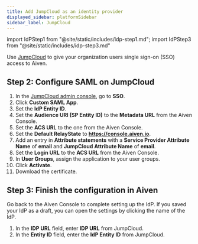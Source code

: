 ```yaml
---
title: Add JumpCloud as an identity provider
displayed_sidebar: platformSidebar
sidebar_label: JumpCloud
---
```

<!-- vale off -->
import IdPStep1 from "@site/static/includes/idp-step1.md";
import IdPStep3 from "@site/static/includes/idp-step3.md"

<!-- vale on -->

Use [JumpCloud](https://jumpcloud.com/) to give your organization users single sign-on (SSO) access to Aiven.

<IdPStep1/>

## Step 2: Configure SAML on JumpCloud

1. In the [JumpCloud admin console](https://console.jumpcloud.com/login),
   go to **SSO**.
1. Click **Custom SAML App**.
1. Set the **IdP Entity ID**.
1. Set the **Audience URI (SP Entity ID)** to the **Metadata URL** from the
   Aiven Console.
1. Set the **ACS URL** to the one from the Aiven Console.
1. Set the **Default RelayState** to **https://console.aiven.io**.
1. Add an entry in **Attribute statements** with a **Service Provider Attribute Name**
   of **email** and **JumpCloud Attribute Name** of **email**.
1. Set the **Login URL** to the **ACS URL** from the Aiven Console.
1. In **User Groups**, assign the application to your user groups.
1. Click **Activate**.
1. Download the certificate.

## Step 3: Finish the configuration in Aiven

Go back to the Aiven Console to complete setting up the IdP. If you saved your IdP as a
draft, you can open the settings by clicking the name of the IdP.

1. In the **IDP URL** field, enter **IDP URL** from JumpCloud.
1. In the **Entity ID** field, enter the **IdP Entity ID** from JumpCloud.
<IdPStep3/>
